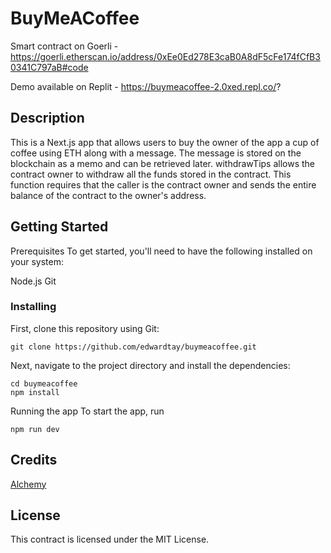# BuyMeACoffee

Smart contract on Goerli - https://goerli.etherscan.io/address/0xEe0Ed278E3caB0A8dF5cFe174fCfB30341C797aB#code

Demo available on Replit - https://buymeacoffee-2.0xed.repl.co/?

## Description

This is a Next.js app that allows users to buy the owner of the app a cup of coffee using ETH along with a message. The message is stored on the blockchain as a memo and can be retrieved later. withdrawTips allows the contract owner to withdraw all the funds stored in the contract. This function requires that the caller is the contract owner and sends the entire balance of the contract to the owner's address.

## Getting Started

Prerequisites
To get started, you'll need to have the following installed on your system:

Node.js 
Git 

### Installing

First, clone this repository using Git:

```
git clone https://github.com/edwardtay/buymeacoffee.git
```

Next, navigate to the project directory and install the dependencies:

```
cd buymeacoffee
npm install
```

Running the app
To start the app, run

```
npm run dev
```

## Credits

[Alchemy](https://docs.alchemy.com/docs/how-to-build-buy-me-a-coffee-defi-dapp)

## License

This contract is licensed under the MIT License.
